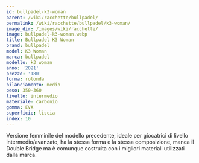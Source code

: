 ```yaml
---
id: bullpadel-k3-woman
parent: /wiki/racchette/bullpadel/
permalink: /wiki/racchette/bullpadel/k3-woman/
image_dir: /images/wiki/racchette/
image: bullpadel-k3-woman.webp
title: Bullpadel K3 Woman
brand: bullpadel
model: K3 Woman
marca: bullpadel
modello: k3 woman
anno: '2021'
prezzo: '180'
forma: rotonda
bilanciamento: medio
peso: 350-360
livello: intermedio
materiale: carbonio
gomma: EVA
superficie: liscia
index: 10
---
```

Versione femminile del modello precedente, ideale per giocatrici di livello intermedio/avanzato, ha la stessa forma e la stessa composizione, manca il Double Bridge ma è comunque costruita con i migliori materiali utilizzati dalla marca.